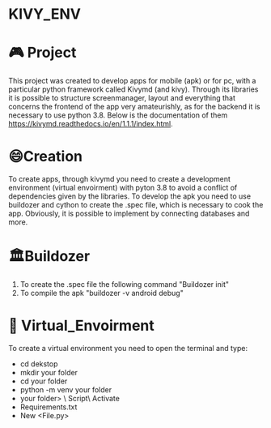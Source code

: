 # KIVY_ENV 
# 🎮 Project 

This project was created to develop apps for mobile (apk) or for pc, with a particular python framework called Kivymd (and kivy).
Through its libraries it is possible to structure screenmanager, layout and everything that concerns the frontend of the app very amateurishly,
as for the backend it is necessary to use python 3.8. Below is the documentation of them https://kivymd.readthedocs.io/en/1.1.1/index.html.



# 😄Creation 

To create apps, through kivymd you need to create a development environment (virtual envoirment) with pyton 3.8 to avoid a conflict of dependencies given by the libraries. To develop the apk you need to use buildozer and cython to create the .spec file, which is necessary to cook the app. Obviously, it is possible to implement by connecting databases and more.

# 🏛️Buildozer
1. To create the .spec file the following command "Buildozer init"
2. To compile the apk "buildozer -v android debug"



# 👾 Virtual_Envoirment 

To create a virtual environment you need to open the terminal and type:
- cd dekstop 
- mkdir your folder
- cd your folder
- python -m venv your folder
- your folder> \ Script\ Activate 
- Requirements.txt
- New <File.py> 

